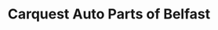 ---
title: "Carquest Auto Parts of Belfast"
url: /belfast/carquest-auto-parts-of-belfast/
shop: car parts
---